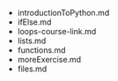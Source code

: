 - introductionToPython.md
- ifElse.md
- loops-course-link.md
- lists.md
- functions.md
- moreExercise.md
- files.md

